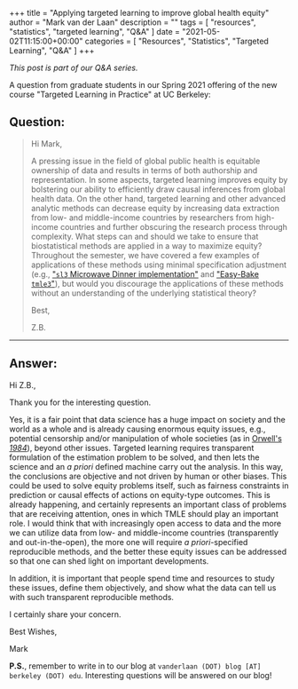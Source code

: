 +++
title = "Applying targeted learning to improve global health equity"
author = "Mark van der Laan"
description = ""
tags = [
    "resources",
    "statistics",
    "targeted learning",
    "Q&A"
]
date = "2021-05-02T11:15:00+00:00"
categories = [
    "Resources",
    "Statistics",
    "Targeted Learning",
    "Q&A"
]
+++

_This post is part of our Q&A series._

A question from graduate students in our Spring 2021 offering of the new course
"Targeted Learning in Practice" at UC Berkeley:

## Question:

> Hi Mark,
>
> A pressing issue in the field of global public health is equitable ownership
> of data and results in terms of both authorship and representation. In some
> aspects, targeted learning improves equity by bolstering our ability to
> efficiently draw causal inferences from global health data. On the other
> hand, targeted learning and other advanced analytic methods can decrease
> equity by increasing data extraction from low- and middle-income countries by
> researchers from high-income countries and further obscuring the research
> process through complexity. What steps can and should we take to ensure that
> biostatistical methods are applied in a way to maximize equity? Throughout the
> semester, we have covered a few examples of applications of these methods
> using minimal specification adjustment (e.g., ["`sl3` Microwave Dinner
> implementation"](https://tlverse.org/tlverse-handbook/sl3.html#sl3-microwave-dinner-implementation)
> and ["Easy-Bake
> `tmle3`"](https://tlverse.org/tlverse-handbook/tmle3.html#easy-bake-example-tmle3-for-ate)),
> but would you discourage the applications of these methods without an
> understanding of the underlying statistical theory?
>
> Best,
>
> Z.B.

---

## Answer:

Hi Z.B.,

Thank you for the interesting question.

Yes, it is a fair point that data science has a huge impact on society and the
world as a whole and is already causing enormous equity issues, e.g., potential
censorship and/or manipulation of whole societies (as in [Orwell's
_1984_](https://en.wikipedia.org/wiki/Nineteen_Eighty-Four)), beyond other
issues. Targeted learning requires transparent formulation of the estimation
problem to be solved, and then lets the science and an _a priori_ defined
machine carry out the analysis. In this way, the conclusions are objective and
not driven by human or other biases. This could be used to solve equity problems
itself, such as fairness constraints in prediction or causal effects of actions
on equity-type outcomes. This is already happening, and certainly represents an
important class of problems that are receiving attention, ones in which TMLE
should play an important role. I would think that with increasingly open access
to data and the more we can utilize data from low- and middle-income countries
(transparently and out-in-the-open), the more one will require _a
priori_-specified reproducible methods, and the better these equity issues can
be addressed so that one can shed light on important developments.

In addition, it is important that people spend time and resources to study these
issues, define them objectively, and show what the data can tell us with such
transparent reproducible methods.

I certainly share your concern.

Best Wishes,

Mark

__P.S.__, remember to write in to our blog at `vanderlaan (DOT) blog [AT]
berkeley (DOT) edu`. Interesting questions will be answered on our blog!
